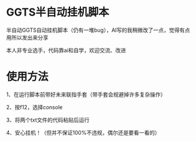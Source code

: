 # GGTS半自动挂机脚本
半自动GGTS自动挂机脚本（仍有一堆bug），AI写的我稍微改了一点，觉得有点用所以发出来分享

本人非专业选手，代码靠ai和自学，欢迎交流、改进

# 使用方法
1、在运行脚本前带好未来联指手套（带手套会规避掉许多复杂操作）

2、按f12，选择console

3、将两个txt文件的代码粘贴后运行

4、安心挂机！（但并不保证100%不违规，偶尔还是要看一看的）
